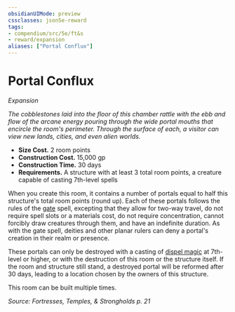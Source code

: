 ```yaml
---
obsidianUIMode: preview
cssclasses: json5e-reward
tags:
- compendium/src/5e/ft&s
- reward/expansion
aliases: ["Portal Conflux"]
---
```

# Portal Conflux
*Expansion*  

*The cobblestones laid into the floor of this chamber rattle with the ebb and flow of the arcane energy pouring through the wide portal mouths that encircle the room's perimeter. Through the surface of each, a visitor can view new lands, cities, and even alien worlds.*

- **Size Cost.** 2 room points  
- **Construction Cost.** 15,000 gp  
- **Construction Time.** 30 days  
- **Requirements.** A structure with at least 3 total room points, a creature capable of casting 7th-level spells  

When you create this room, it contains a number of portals equal to half this structure's total room points (round up). Each of these portals follows the rules of the [gate](2-Mechanics/CLI/spells/gate.md) spell, excepting that they allow for two-way travel, do not require spell slots or a materials cost, do not require concentration, cannot forcibly draw creatures through them, and have an indefinite duration. As with the gate spell, deities and other planar rulers can deny a portal's creation in their realm or presence.

These portals can only be destroyed with a casting of [dispel magic](2-Mechanics/CLI/spells/dispel-magic.md) at 7th-level or higher, or with the destruction of this room or the structure itself. If the room and structure still stand, a destroyed portal will be reformed after 30 days, leading to a location chosen by the owners of this structure.

This room can be built multiple times.

*Source: Fortresses, Temples, & Strongholds p. 21*